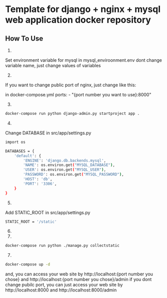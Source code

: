 # Template for django + nginx + mysql web application docker repository

## How To Use
1.
Set environment variable for mysql in mysql_enviroonment.env
dont change variable name, just change values of variables

2.
If you want to change public port of nginx, just change like this:

in docker-compose.yml
ports:
        - "{port number you want to use}:8000"

3.
```sh
docker-compose run python django-admin.py startproject app .
```

4.
Change DATABASE in src/app/settings.py
```sh
import os

DATABASES = {
    'default': {
        'ENGINE': 'django.db.backends.mysql',
        'NAME': os.environ.get("MYSQL_DATABASE"),
        'USER': os.environ.get("MYSQL_USER"),
        'PASSWORD': os.environ.get("MYSQL_PASSWORD"),
        'HOST': 'db',
        'PORT': '3306',
    }
}
```

5.
Add STATIC_ROOT in src/app/settings.py
```sh
STATIC_ROOT = '/static'
```

6.

6.
```sh
docker-compose run python ./manage.py collectstatic
```

7.
```sh
docker-compose up -d
```
and, you can access your web site by http://localhost:{port number you chose} and http://localhost:{port number you chose}/admin
if you dont change pubilc port, you can just access your web site by http://localhost:8000 and http://localhost:8000/admin